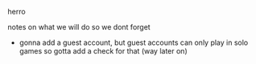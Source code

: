 herro

notes on what we will do so we dont forget

- gonna add a guest account, but guest accounts can only play in solo games so gotta add a check for that (way later on)
